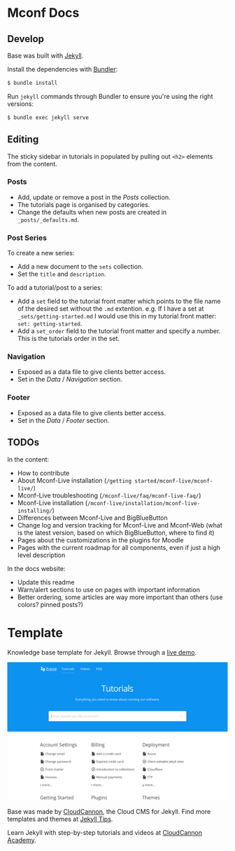 # Mconf Docs

## Develop

Base was built with [Jekyll](http://jekyllrb.com/).

Install the dependencies with [Bundler](http://bundler.io/):

~~~bash
$ bundle install
~~~

Run `jekyll` commands through Bundler to ensure you're using the right versions:

~~~bash
$ bundle exec jekyll serve
~~~

## Editing

The sticky sidebar in tutorials in populated by pulling out `<h2>` elements from the content.

### Posts

* Add, update or remove a post in the *Posts* collection.
* The tutorials page is organised by categories.
* Change the defaults when new posts are created in `_posts/_defaults.md`.

### Post Series
To create a new series:

* Add a new document to the `sets` collection.
* Set the `title` and `description`.

To add a tutorial/post to a series:
* Add a `set` field to the tutorial front matter which points to the file name of the desired set without the `.md` extention. e.g. If I have a set at `_sets/getting-started.md` I would use this in my tutorial front matter: `set: getting-started`.
* Add a `set_order` field to the tutorial front matter and specify a number. This is the tutorials order in the set.

### Navigation

* Exposed as a data file to give clients better access.
* Set in the *Data* / *Navigation* section.

### Footer

* Exposed as a data file to give clients better access.
* Set in the *Data* / *Footer* section.


## TODOs

In the content:

* How to contribute
* About Mconf-Live installation (`/getting started/mconf-live/mconf-live/`)
* Mconf-Live troubleshooting (`/mconf-live/faq/mconf-live-faq/`)
* Mconf-Live installation (`/mconf-live/installation/mconf-live-installing/`)
* Differences between Mconf-Live and BigBlueButton
* Change log and version tracking for Mconf-Live and Mconf-Web (what is the latest version, based on which BigBlueButton, where to find it)
* Pages about the customizations in the plugins for Moodle
* Pages with the current roadmap for all components, even if just a high level description

In the docs website:

* Update this readme
* Warn/alert sections to use on pages with important information
* Better ordering, some articles are way more important than others (use colors? pinned posts?)

# Template

Knowledge base template for Jekyll. Browse through a [live demo](https://orange-ape.cloudvent.net/).

![Base template screenshot](images/_screenshot.png)

Base was made by [CloudCannon](http://cloudcannon.com/), the Cloud CMS for Jekyll.
Find more templates and themes at [Jekyll Tips](https://learn.cloudcannon.com/jekyll-templates/).

Learn Jekyll with step-by-step tutorials and videos at [CloudCannon Academy](https://learn.cloudcannon.com/).
